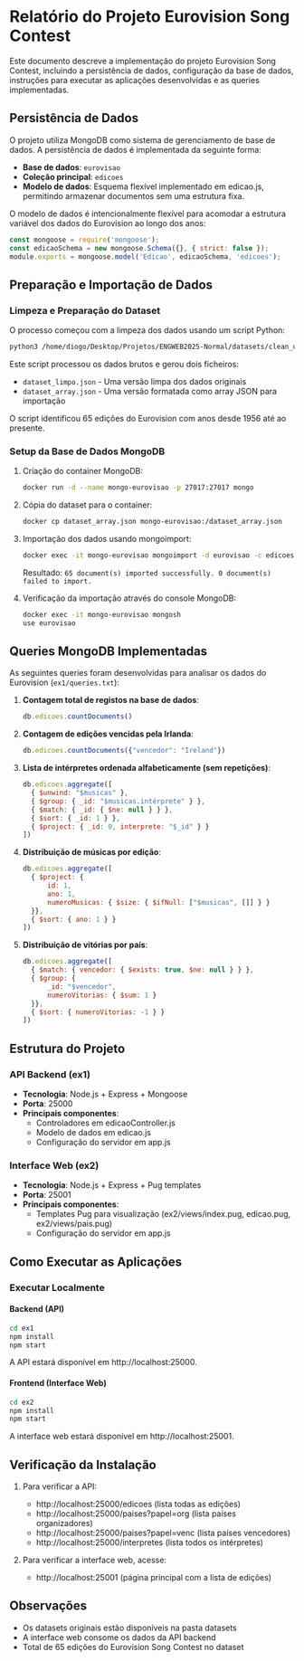 # Relatório do Projeto Eurovision Song Contest

Este documento descreve a implementação do projeto Eurovision Song Contest, incluindo a persistência de dados, configuração da base de dados, instruções para executar as aplicações desenvolvidas e as queries implementadas.

## Persistência de Dados

O projeto utiliza MongoDB como sistema de gerenciamento de base de dados. A persistência de dados é implementada da seguinte forma:

- **Base de dados**: `eurovisao`
- **Coleção principal**: `edicoes`
- **Modelo de dados**: Esquema flexível implementado em edicao.js, permitindo armazenar documentos sem uma estrutura fixa.

O modelo de dados é intencionalmente flexível para acomodar a estrutura variável dos dados do Eurovision ao longo dos anos:

```js
const mongoose = require('mongoose');
const edicaoSchema = new mongoose.Schema({}, { strict: false });
module.exports = mongoose.model('Edicao', edicaoSchema, 'edicoes');
```

## Preparação e Importação de Dados

### Limpeza e Preparação do Dataset

O processo começou com a limpeza dos dados usando um script Python:

```bash
python3 /home/diogo/Desktop/Projetos/ENGWEB2025-Normal/datasets/clean_up.py
```

Este script processou os dados brutos e gerou dois ficheiros:
- `dataset_limpo.json` - Uma versão limpa dos dados originais
- `dataset_array.json` - Uma versão formatada como array JSON para importação

O script identificou 65 edições do Eurovision com anos desde 1956 até ao presente.

### Setup da Base de Dados MongoDB

1. Criação do container MongoDB:
   ```bash
   docker run -d --name mongo-eurovisao -p 27017:27017 mongo
   ```

2. Cópia do dataset para o container:
   ```bash
   docker cp dataset_array.json mongo-eurovisao:/dataset_array.json
   ```

3. Importação dos dados usando mongoimport:
   ```bash
   docker exec -it mongo-eurovisao mongoimport -d eurovisao -c edicoes --file /dataset_array.json --jsonArray
   ```
   Resultado: `65 document(s) imported successfully. 0 document(s) failed to import.`

4. Verificação da importação através do console MongoDB:
   ```bash
   docker exec -it mongo-eurovisao mongosh
   use eurovisao
   ```

## Queries MongoDB Implementadas

As seguintes queries foram desenvolvidas para analisar os dados do Eurovision (`ex1/queries.txt`):

1. **Contagem total de registos na base de dados**:
   ```javascript
   db.edicoes.countDocuments()
   ```

2. **Contagem de edições vencidas pela Irlanda**:
   ```javascript
   db.edicoes.countDocuments({"vencedor": "Ireland"})
   ```

3. **Lista de intérpretes ordenada alfabeticamente (sem repetições)**:
   ```javascript
   db.edicoes.aggregate([
     { $unwind: "$musicas" },
     { $group: { _id: "$musicas.intérprete" } },
     { $match: { _id: { $ne: null } } },
     { $sort: { _id: 1 } },
     { $project: { _id: 0, interprete: "$_id" } }
   ])
   ```

4. **Distribuição de músicas por edição**:
   ```javascript
   db.edicoes.aggregate([
     { $project: { 
         id: 1, 
         ano: 1, 
         numeroMusicas: { $size: { $ifNull: ["$musicas", []] } } 
     }},
     { $sort: { ano: 1 } }
   ])
   ```

5. **Distribuição de vitórias por país**:
   ```javascript
   db.edicoes.aggregate([
     { $match: { vencedor: { $exists: true, $ne: null } } },
     { $group: { 
         _id: "$vencedor", 
         numeroVitorias: { $sum: 1 } 
     }},
     { $sort: { numeroVitorias: -1 } }
   ])
   ```

## Estrutura do Projeto

### API Backend (ex1)

- **Tecnologia**: Node.js + Express + Mongoose
- **Porta**: 25000
- **Principais componentes**:
  - Controladores em edicaoController.js
  - Modelo de dados em edicao.js
  - Configuração do servidor em app.js

### Interface Web (ex2)

- **Tecnologia**: Node.js + Express + Pug templates
- **Porta**: 25001
- **Principais componentes**:
  - Templates Pug para visualização (ex2/views/index.pug, edicao.pug, ex2/views/pais.pug)
  - Configuração do servidor em app.js

## Como Executar as Aplicações

### Executar Localmente

#### Backend (API)

```bash
cd ex1
npm install
npm start
```

A API estará disponível em http://localhost:25000.

#### Frontend (Interface Web)

```bash
cd ex2
npm install
npm start
```

A interface web estará disponível em http://localhost:25001.

## Verificação da Instalação

1. Para verificar a API:
   - http://localhost:25000/edicoes (lista todas as edições)
   - http://localhost:25000/paises?papel=org (lista países organizadores)
   - http://localhost:25000/paises?papel=venc (lista países vencedores)
   - http://localhost:25000/interpretes (lista todos os intérpretes)

2. Para verificar a interface web, acesse:
   - http://localhost:25001 (página principal com a lista de edições)

## Observações

- Os datasets originais estão disponíveis na pasta datasets
- A interface web consome os dados da API backend
- Total de 65 edições do Eurovision Song Contest no dataset